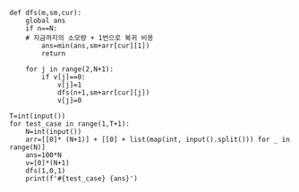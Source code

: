     def dfs(m,sm,cur):
        global ans
        if n==N:
        # 지금까지의 소모량 + 1번으로 복귀 비용
            ans=min(ans,sm+arr[cur][1])
            return

        for j in range(2,N+1):
            if v[j]==0:
                v[j]=1
                dfs(n+1,sm+arr[cur][j])
                v[j]=0

    T=int(input())
    for test_case in range(1,T+1):  
        N=int(input())
        arr=[[0]* (N+1)] + [[0] + list(map(int, input().split())) for _ in range(N)]
        ans=100*N
        v=[0]*(N+1)
        dfs(1,0,1)
        print(f'#{test_case} {ans}')